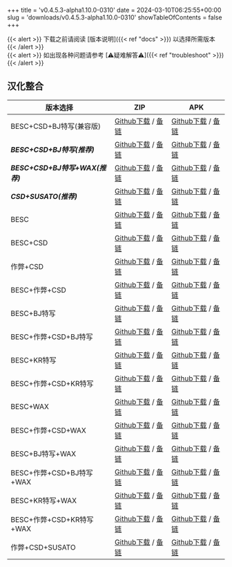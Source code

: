 
+++
title = 'v0.4.5.3-alpha1.10.0-0310'
date = 2024-03-10T06:25:55+00:00
slug = 'downloads/v0.4.5.3-alpha1.10.0-0310'
showTableOfContents = false
+++

{{< alert >}}
下载之前请阅读 [版本说明]({{< ref "docs" >}}) 以选择所需版本
{{< /alert >}}
<br>
{{< alert >}}
如出现各种问题请参考 [⚠疑难解答⚠]({{< ref "troubleshoot" >}})
{{< /alert >}}

## 汉化整合

|           版本选择            |                                                                                                                                                                              ZIP                                                                                                                                                                               |                                                                                                                                                                              APK                                                                                                                                                                               |
|-------------------------------|----------------------------------------------------------------------------------------------------------------------------------------------------------------------------------------------------------------------------------------------------------------------------------------------------------------------------------------------------------------|----------------------------------------------------------------------------------------------------------------------------------------------------------------------------------------------------------------------------------------------------------------------------------------------------------------------------------------------------------------|
|BESC+CSD+BJ特写(兼容版)        |[Github下载](https://github.com/DoL-Lyra/Lyra/releases/download/v0.4.5.3-alpha1.10.0-0310/DoL-0.4.5.3-Lyra-a1.10.0-polyfill-besc-cheat-csd-sideviewbj-0310.zip ) / [备链](https://mirror.ghproxy.com/https://github.com/DoL-Lyra/Lyra/releases/download/v0.4.5.3-alpha1.10.0-0310/DoL-0.4.5.3-Lyra-a1.10.0-polyfill-besc-cheat-csd-sideviewbj-0310.zip )|[Github下载](https://github.com/DoL-Lyra/Lyra/releases/download/v0.4.5.3-alpha1.10.0-0310/DoL-0.4.5.3-Lyra-a1.10.0-polyfill-besc-cheat-csd-sideviewbj-0310.apk ) / [备链](https://mirror.ghproxy.com/https://github.com/DoL-Lyra/Lyra/releases/download/v0.4.5.3-alpha1.10.0-0310/DoL-0.4.5.3-Lyra-a1.10.0-polyfill-besc-cheat-csd-sideviewbj-0310.apk )|
|***BESC+CSD+BJ特写(推荐)***    |[Github下载](https://github.com/DoL-Lyra/Lyra/releases/download/v0.4.5.3-alpha1.10.0-0310/DoL-0.4.5.3-Lyra-a1.10.0-besc-csd-sideviewbj-0310.zip ) / [备链](https://mirror.ghproxy.com/https://github.com/DoL-Lyra/Lyra/releases/download/v0.4.5.3-alpha1.10.0-0310/DoL-0.4.5.3-Lyra-a1.10.0-besc-csd-sideviewbj-0310.zip )                              |[Github下载](https://github.com/DoL-Lyra/Lyra/releases/download/v0.4.5.3-alpha1.10.0-0310/DoL-0.4.5.3-Lyra-a1.10.0-besc-csd-sideviewbj-0310.apk ) / [备链](https://mirror.ghproxy.com/https://github.com/DoL-Lyra/Lyra/releases/download/v0.4.5.3-alpha1.10.0-0310/DoL-0.4.5.3-Lyra-a1.10.0-besc-csd-sideviewbj-0310.apk )                              |
|***BESC+CSD+BJ特写+WAX(推荐)***|[Github下载](https://github.com/DoL-Lyra/Lyra/releases/download/v0.4.5.3-alpha1.10.0-0310/DoL-0.4.5.3-Lyra-a1.10.0-besc-wax-csd-sideviewbj-0310.zip ) / [备链](https://mirror.ghproxy.com/https://github.com/DoL-Lyra/Lyra/releases/download/v0.4.5.3-alpha1.10.0-0310/DoL-0.4.5.3-Lyra-a1.10.0-besc-wax-csd-sideviewbj-0310.zip )                      |[Github下载](https://github.com/DoL-Lyra/Lyra/releases/download/v0.4.5.3-alpha1.10.0-0310/DoL-0.4.5.3-Lyra-a1.10.0-besc-wax-csd-sideviewbj-0310.apk ) / [备链](https://mirror.ghproxy.com/https://github.com/DoL-Lyra/Lyra/releases/download/v0.4.5.3-alpha1.10.0-0310/DoL-0.4.5.3-Lyra-a1.10.0-besc-wax-csd-sideviewbj-0310.apk )                      |
|***CSD+SUSATO(推荐)***         |[Github下载](https://github.com/DoL-Lyra/Lyra/releases/download/v0.4.5.3-alpha1.10.0-0310/DoL-0.4.5.3-Lyra-a1.10.0-susato-csd-0310.zip ) / [备链](https://mirror.ghproxy.com/https://github.com/DoL-Lyra/Lyra/releases/download/v0.4.5.3-alpha1.10.0-0310/DoL-0.4.5.3-Lyra-a1.10.0-susato-csd-0310.zip )                                                |[Github下载](https://github.com/DoL-Lyra/Lyra/releases/download/v0.4.5.3-alpha1.10.0-0310/DoL-0.4.5.3-Lyra-a1.10.0-susato-csd-0310.apk ) / [备链](https://mirror.ghproxy.com/https://github.com/DoL-Lyra/Lyra/releases/download/v0.4.5.3-alpha1.10.0-0310/DoL-0.4.5.3-Lyra-a1.10.0-susato-csd-0310.apk )                                                |
|BESC                           |[Github下载](https://github.com/DoL-Lyra/Lyra/releases/download/v0.4.5.3-alpha1.10.0-0310/DoL-0.4.5.3-Lyra-a1.10.0-besc-0310.zip ) / [备链](https://mirror.ghproxy.com/https://github.com/DoL-Lyra/Lyra/releases/download/v0.4.5.3-alpha1.10.0-0310/DoL-0.4.5.3-Lyra-a1.10.0-besc-0310.zip )                                                            |[Github下载](https://github.com/DoL-Lyra/Lyra/releases/download/v0.4.5.3-alpha1.10.0-0310/DoL-0.4.5.3-Lyra-a1.10.0-besc-0310.apk ) / [备链](https://mirror.ghproxy.com/https://github.com/DoL-Lyra/Lyra/releases/download/v0.4.5.3-alpha1.10.0-0310/DoL-0.4.5.3-Lyra-a1.10.0-besc-0310.apk )                                                            |
|BESC+CSD                       |[Github下载](https://github.com/DoL-Lyra/Lyra/releases/download/v0.4.5.3-alpha1.10.0-0310/DoL-0.4.5.3-Lyra-a1.10.0-besc-csd-0310.zip ) / [备链](https://mirror.ghproxy.com/https://github.com/DoL-Lyra/Lyra/releases/download/v0.4.5.3-alpha1.10.0-0310/DoL-0.4.5.3-Lyra-a1.10.0-besc-csd-0310.zip )                                                    |[Github下载](https://github.com/DoL-Lyra/Lyra/releases/download/v0.4.5.3-alpha1.10.0-0310/DoL-0.4.5.3-Lyra-a1.10.0-besc-csd-0310.apk ) / [备链](https://mirror.ghproxy.com/https://github.com/DoL-Lyra/Lyra/releases/download/v0.4.5.3-alpha1.10.0-0310/DoL-0.4.5.3-Lyra-a1.10.0-besc-csd-0310.apk )                                                    |
|作弊+CSD                       |[Github下载](https://github.com/DoL-Lyra/Lyra/releases/download/v0.4.5.3-alpha1.10.0-0310/DoL-0.4.5.3-Lyra-a1.10.0-cheat-csd-0310.zip ) / [备链](https://mirror.ghproxy.com/https://github.com/DoL-Lyra/Lyra/releases/download/v0.4.5.3-alpha1.10.0-0310/DoL-0.4.5.3-Lyra-a1.10.0-cheat-csd-0310.zip )                                                  |[Github下载](https://github.com/DoL-Lyra/Lyra/releases/download/v0.4.5.3-alpha1.10.0-0310/DoL-0.4.5.3-Lyra-a1.10.0-cheat-csd-0310.apk ) / [备链](https://mirror.ghproxy.com/https://github.com/DoL-Lyra/Lyra/releases/download/v0.4.5.3-alpha1.10.0-0310/DoL-0.4.5.3-Lyra-a1.10.0-cheat-csd-0310.apk )                                                  |
|BESC+作弊+CSD                  |[Github下载](https://github.com/DoL-Lyra/Lyra/releases/download/v0.4.5.3-alpha1.10.0-0310/DoL-0.4.5.3-Lyra-a1.10.0-besc-cheat-csd-0310.zip ) / [备链](https://mirror.ghproxy.com/https://github.com/DoL-Lyra/Lyra/releases/download/v0.4.5.3-alpha1.10.0-0310/DoL-0.4.5.3-Lyra-a1.10.0-besc-cheat-csd-0310.zip )                                        |[Github下载](https://github.com/DoL-Lyra/Lyra/releases/download/v0.4.5.3-alpha1.10.0-0310/DoL-0.4.5.3-Lyra-a1.10.0-besc-cheat-csd-0310.apk ) / [备链](https://mirror.ghproxy.com/https://github.com/DoL-Lyra/Lyra/releases/download/v0.4.5.3-alpha1.10.0-0310/DoL-0.4.5.3-Lyra-a1.10.0-besc-cheat-csd-0310.apk )                                        |
|BESC+BJ特写                    |[Github下载](https://github.com/DoL-Lyra/Lyra/releases/download/v0.4.5.3-alpha1.10.0-0310/DoL-0.4.5.3-Lyra-a1.10.0-besc-sideviewbj-0310.zip ) / [备链](https://mirror.ghproxy.com/https://github.com/DoL-Lyra/Lyra/releases/download/v0.4.5.3-alpha1.10.0-0310/DoL-0.4.5.3-Lyra-a1.10.0-besc-sideviewbj-0310.zip )                                      |[Github下载](https://github.com/DoL-Lyra/Lyra/releases/download/v0.4.5.3-alpha1.10.0-0310/DoL-0.4.5.3-Lyra-a1.10.0-besc-sideviewbj-0310.apk ) / [备链](https://mirror.ghproxy.com/https://github.com/DoL-Lyra/Lyra/releases/download/v0.4.5.3-alpha1.10.0-0310/DoL-0.4.5.3-Lyra-a1.10.0-besc-sideviewbj-0310.apk )                                      |
|BESC+作弊+CSD+BJ特写           |[Github下载](https://github.com/DoL-Lyra/Lyra/releases/download/v0.4.5.3-alpha1.10.0-0310/DoL-0.4.5.3-Lyra-a1.10.0-besc-cheat-csd-sideviewbj-0310.zip ) / [备链](https://mirror.ghproxy.com/https://github.com/DoL-Lyra/Lyra/releases/download/v0.4.5.3-alpha1.10.0-0310/DoL-0.4.5.3-Lyra-a1.10.0-besc-cheat-csd-sideviewbj-0310.zip )                  |[Github下载](https://github.com/DoL-Lyra/Lyra/releases/download/v0.4.5.3-alpha1.10.0-0310/DoL-0.4.5.3-Lyra-a1.10.0-besc-cheat-csd-sideviewbj-0310.apk ) / [备链](https://mirror.ghproxy.com/https://github.com/DoL-Lyra/Lyra/releases/download/v0.4.5.3-alpha1.10.0-0310/DoL-0.4.5.3-Lyra-a1.10.0-besc-cheat-csd-sideviewbj-0310.apk )                  |
|BESC+KR特写                    |[Github下载](https://github.com/DoL-Lyra/Lyra/releases/download/v0.4.5.3-alpha1.10.0-0310/DoL-0.4.5.3-Lyra-a1.10.0-besc-sideviewkr-0310.zip ) / [备链](https://mirror.ghproxy.com/https://github.com/DoL-Lyra/Lyra/releases/download/v0.4.5.3-alpha1.10.0-0310/DoL-0.4.5.3-Lyra-a1.10.0-besc-sideviewkr-0310.zip )                                      |[Github下载](https://github.com/DoL-Lyra/Lyra/releases/download/v0.4.5.3-alpha1.10.0-0310/DoL-0.4.5.3-Lyra-a1.10.0-besc-sideviewkr-0310.apk ) / [备链](https://mirror.ghproxy.com/https://github.com/DoL-Lyra/Lyra/releases/download/v0.4.5.3-alpha1.10.0-0310/DoL-0.4.5.3-Lyra-a1.10.0-besc-sideviewkr-0310.apk )                                      |
|BESC+作弊+CSD+KR特写           |[Github下载](https://github.com/DoL-Lyra/Lyra/releases/download/v0.4.5.3-alpha1.10.0-0310/DoL-0.4.5.3-Lyra-a1.10.0-besc-cheat-csd-sideviewkr-0310.zip ) / [备链](https://mirror.ghproxy.com/https://github.com/DoL-Lyra/Lyra/releases/download/v0.4.5.3-alpha1.10.0-0310/DoL-0.4.5.3-Lyra-a1.10.0-besc-cheat-csd-sideviewkr-0310.zip )                  |[Github下载](https://github.com/DoL-Lyra/Lyra/releases/download/v0.4.5.3-alpha1.10.0-0310/DoL-0.4.5.3-Lyra-a1.10.0-besc-cheat-csd-sideviewkr-0310.apk ) / [备链](https://mirror.ghproxy.com/https://github.com/DoL-Lyra/Lyra/releases/download/v0.4.5.3-alpha1.10.0-0310/DoL-0.4.5.3-Lyra-a1.10.0-besc-cheat-csd-sideviewkr-0310.apk )                  |
|BESC+WAX                       |[Github下载](https://github.com/DoL-Lyra/Lyra/releases/download/v0.4.5.3-alpha1.10.0-0310/DoL-0.4.5.3-Lyra-a1.10.0-besc-wax-0310.zip ) / [备链](https://mirror.ghproxy.com/https://github.com/DoL-Lyra/Lyra/releases/download/v0.4.5.3-alpha1.10.0-0310/DoL-0.4.5.3-Lyra-a1.10.0-besc-wax-0310.zip )                                                    |[Github下载](https://github.com/DoL-Lyra/Lyra/releases/download/v0.4.5.3-alpha1.10.0-0310/DoL-0.4.5.3-Lyra-a1.10.0-besc-wax-0310.apk ) / [备链](https://mirror.ghproxy.com/https://github.com/DoL-Lyra/Lyra/releases/download/v0.4.5.3-alpha1.10.0-0310/DoL-0.4.5.3-Lyra-a1.10.0-besc-wax-0310.apk )                                                    |
|BESC+作弊+CSD+WAX              |[Github下载](https://github.com/DoL-Lyra/Lyra/releases/download/v0.4.5.3-alpha1.10.0-0310/DoL-0.4.5.3-Lyra-a1.10.0-besc-wax-cheat-csd-0310.zip ) / [备链](https://mirror.ghproxy.com/https://github.com/DoL-Lyra/Lyra/releases/download/v0.4.5.3-alpha1.10.0-0310/DoL-0.4.5.3-Lyra-a1.10.0-besc-wax-cheat-csd-0310.zip )                                |[Github下载](https://github.com/DoL-Lyra/Lyra/releases/download/v0.4.5.3-alpha1.10.0-0310/DoL-0.4.5.3-Lyra-a1.10.0-besc-wax-cheat-csd-0310.apk ) / [备链](https://mirror.ghproxy.com/https://github.com/DoL-Lyra/Lyra/releases/download/v0.4.5.3-alpha1.10.0-0310/DoL-0.4.5.3-Lyra-a1.10.0-besc-wax-cheat-csd-0310.apk )                                |
|BESC+BJ特写+WAX                |[Github下载](https://github.com/DoL-Lyra/Lyra/releases/download/v0.4.5.3-alpha1.10.0-0310/DoL-0.4.5.3-Lyra-a1.10.0-besc-wax-sideviewbj-0310.zip ) / [备链](https://mirror.ghproxy.com/https://github.com/DoL-Lyra/Lyra/releases/download/v0.4.5.3-alpha1.10.0-0310/DoL-0.4.5.3-Lyra-a1.10.0-besc-wax-sideviewbj-0310.zip )                              |[Github下载](https://github.com/DoL-Lyra/Lyra/releases/download/v0.4.5.3-alpha1.10.0-0310/DoL-0.4.5.3-Lyra-a1.10.0-besc-wax-sideviewbj-0310.apk ) / [备链](https://mirror.ghproxy.com/https://github.com/DoL-Lyra/Lyra/releases/download/v0.4.5.3-alpha1.10.0-0310/DoL-0.4.5.3-Lyra-a1.10.0-besc-wax-sideviewbj-0310.apk )                              |
|BESC+作弊+CSD+BJ特写+WAX       |[Github下载](https://github.com/DoL-Lyra/Lyra/releases/download/v0.4.5.3-alpha1.10.0-0310/DoL-0.4.5.3-Lyra-a1.10.0-besc-wax-cheat-csd-sideviewbj-0310.zip ) / [备链](https://mirror.ghproxy.com/https://github.com/DoL-Lyra/Lyra/releases/download/v0.4.5.3-alpha1.10.0-0310/DoL-0.4.5.3-Lyra-a1.10.0-besc-wax-cheat-csd-sideviewbj-0310.zip )          |[Github下载](https://github.com/DoL-Lyra/Lyra/releases/download/v0.4.5.3-alpha1.10.0-0310/DoL-0.4.5.3-Lyra-a1.10.0-besc-wax-cheat-csd-sideviewbj-0310.apk ) / [备链](https://mirror.ghproxy.com/https://github.com/DoL-Lyra/Lyra/releases/download/v0.4.5.3-alpha1.10.0-0310/DoL-0.4.5.3-Lyra-a1.10.0-besc-wax-cheat-csd-sideviewbj-0310.apk )          |
|BESC+KR特写+WAX                |[Github下载](https://github.com/DoL-Lyra/Lyra/releases/download/v0.4.5.3-alpha1.10.0-0310/DoL-0.4.5.3-Lyra-a1.10.0-besc-wax-sideviewkr-0310.zip ) / [备链](https://mirror.ghproxy.com/https://github.com/DoL-Lyra/Lyra/releases/download/v0.4.5.3-alpha1.10.0-0310/DoL-0.4.5.3-Lyra-a1.10.0-besc-wax-sideviewkr-0310.zip )                              |[Github下载](https://github.com/DoL-Lyra/Lyra/releases/download/v0.4.5.3-alpha1.10.0-0310/DoL-0.4.5.3-Lyra-a1.10.0-besc-wax-sideviewkr-0310.apk ) / [备链](https://mirror.ghproxy.com/https://github.com/DoL-Lyra/Lyra/releases/download/v0.4.5.3-alpha1.10.0-0310/DoL-0.4.5.3-Lyra-a1.10.0-besc-wax-sideviewkr-0310.apk )                              |
|BESC+作弊+CSD+KR特写+WAX       |[Github下载](https://github.com/DoL-Lyra/Lyra/releases/download/v0.4.5.3-alpha1.10.0-0310/DoL-0.4.5.3-Lyra-a1.10.0-besc-wax-cheat-csd-sideviewkr-0310.zip ) / [备链](https://mirror.ghproxy.com/https://github.com/DoL-Lyra/Lyra/releases/download/v0.4.5.3-alpha1.10.0-0310/DoL-0.4.5.3-Lyra-a1.10.0-besc-wax-cheat-csd-sideviewkr-0310.zip )          |[Github下载](https://github.com/DoL-Lyra/Lyra/releases/download/v0.4.5.3-alpha1.10.0-0310/DoL-0.4.5.3-Lyra-a1.10.0-besc-wax-cheat-csd-sideviewkr-0310.apk ) / [备链](https://mirror.ghproxy.com/https://github.com/DoL-Lyra/Lyra/releases/download/v0.4.5.3-alpha1.10.0-0310/DoL-0.4.5.3-Lyra-a1.10.0-besc-wax-cheat-csd-sideviewkr-0310.apk )          |
|作弊+CSD+SUSATO                |[Github下载](https://github.com/DoL-Lyra/Lyra/releases/download/v0.4.5.3-alpha1.10.0-0310/DoL-0.4.5.3-Lyra-a1.10.0-susato-cheat-csd-0310.zip ) / [备链](https://mirror.ghproxy.com/https://github.com/DoL-Lyra/Lyra/releases/download/v0.4.5.3-alpha1.10.0-0310/DoL-0.4.5.3-Lyra-a1.10.0-susato-cheat-csd-0310.zip )                                    |[Github下载](https://github.com/DoL-Lyra/Lyra/releases/download/v0.4.5.3-alpha1.10.0-0310/DoL-0.4.5.3-Lyra-a1.10.0-susato-cheat-csd-0310.apk ) / [备链](https://mirror.ghproxy.com/https://github.com/DoL-Lyra/Lyra/releases/download/v0.4.5.3-alpha1.10.0-0310/DoL-0.4.5.3-Lyra-a1.10.0-susato-cheat-csd-0310.apk )                                    |
